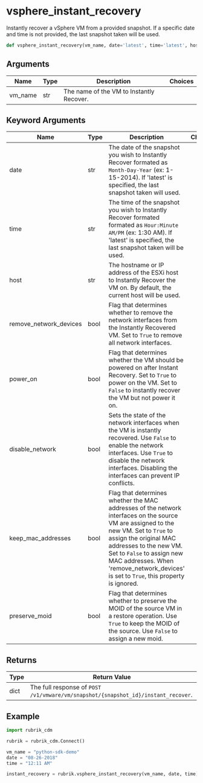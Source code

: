 # vsphere_instant_recovery

Instantly recover a vSphere VM from a provided snapshot. If a specific date and time is not provided, the last snapshot taken will be used.
```py
def vsphere_instant_recovery(vm_name, date='latest', time='latest', host='current', remove_network_devices=False, power_on=True, disable_network=False, keep_mac_addresses=False, preserve_moid=False)
```

## Arguments
| Name        | Type | Description                                                                 | Choices |
|-------------|------|-----------------------------------------------------------------------------|---------|
| vm_name  | str  | The name of the VM to Instantly Recover. |         |
## Keyword Arguments
| Name        | Type | Description                                                                 | Choices | Default |
|-------------|------|-----------------------------------------------------------------------------|---------|---------|
| date  | str  | The date of the snapshot you wish to Instantly Recover formated as `Month-Day-Year` (ex: 1-15-2014). If 'latest' is specified, the last snapshot taken will used.  |         |    latest     |
| time  | str  | The time of the snapshot you wish to Instantly Recover formated formated as `Hour:Minute AM/PM`  (ex: 1:30 AM). If 'latest' is specified, the last snapshot taken will be used.  |         |    latest     |
| host  | str  | The hostname or IP address of the ESXi host to Instantly Recover the VM on. By default, the current host will be used.  |         |    current     |
| remove_network_devices  | bool  | Flag that determines whether to remove the network interfaces from the Instantly Recovered VM. Set to `True` to remove all network interfaces.  |         |    False     |
| power_on  | bool  | Flag that determines whether the VM should be powered on after Instant Recovery. Set to `True` to power on the VM. Set to `False` to instantly recover the VM but not power it on.  |         |    True     |
| disable_network  | bool  | Sets the state of the network interfaces when the VM is instantly recovered. Use `False` to enable the network interfaces. Use `True` to disable the network interfaces. Disabling the interfaces can prevent IP conflicts.  |         |    False     |
| keep_mac_addresses  | bool  | Flag that determines whether the MAC addresses of the network interfaces on the source VM are assigned to the new VM. Set to `True` to assign the original MAC addresses to the new VM. Set to `False` to assign new MAC addresses. When 'remove_network_devices' is set to `True`, this property is ignored.  |         |    False     |
| preserve_moid  | bool  | Flag that determines whether to preserve the MOID of the source VM in a restore operation. Use `True` to keep the MOID of the source. Use `False` to assign a new moid.  |         |    False     |

## Returns
| Type | Return Value                                                                                   |
|------|-----------------------------------------------------------------------------------------------|
| dict  | The full response of `POST /v1/vmware/vm/snapshot/{snapshot_id}/instant_recover`. |
## Example
```py
import rubrik_cdm

rubrik = rubrik_cdm.Connect()

vm_name = "python-sdk-demo"
date = "08-26-2018"
time = "12:11 AM"

instant_recovery = rubrik.vsphere_instant_recovery(vm_name, date, time)
```